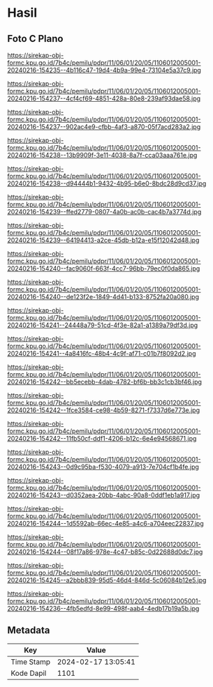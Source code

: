 # Hasil

## Foto C Plano

https://sirekap-obj-formc.kpu.go.id/7b4c/pemilu/pdpr/11/06/01/20/05/1106012005001-20240216-154235--4b116c47-19d4-4b9a-99e4-73104e5a37c9.jpg

https://sirekap-obj-formc.kpu.go.id/7b4c/pemilu/pdpr/11/06/01/20/05/1106012005001-20240216-154237--4cf4cf69-4851-428a-80e8-239af93dae58.jpg

https://sirekap-obj-formc.kpu.go.id/7b4c/pemilu/pdpr/11/06/01/20/05/1106012005001-20240216-154237--902ac4e9-cfbb-4af3-a870-05f7acd283a2.jpg

https://sirekap-obj-formc.kpu.go.id/7b4c/pemilu/pdpr/11/06/01/20/05/1106012005001-20240216-154238--13b9909f-3e11-4038-8a7f-cca03aaa761e.jpg

https://sirekap-obj-formc.kpu.go.id/7b4c/pemilu/pdpr/11/06/01/20/05/1106012005001-20240216-154238--d94444b1-9432-4b95-b6e0-8bdc28d9cd37.jpg

https://sirekap-obj-formc.kpu.go.id/7b4c/pemilu/pdpr/11/06/01/20/05/1106012005001-20240216-154239--ffed2779-0807-4a0b-ac0b-cac4b7a3774d.jpg

https://sirekap-obj-formc.kpu.go.id/7b4c/pemilu/pdpr/11/06/01/20/05/1106012005001-20240216-154239--64194413-a2ce-45db-b12a-e15f12042d48.jpg

https://sirekap-obj-formc.kpu.go.id/7b4c/pemilu/pdpr/11/06/01/20/05/1106012005001-20240216-154240--fac9060f-663f-4cc7-96bb-79ec0f0da865.jpg

https://sirekap-obj-formc.kpu.go.id/7b4c/pemilu/pdpr/11/06/01/20/05/1106012005001-20240216-154240--de123f2e-1849-4d41-b133-8752fa20a080.jpg

https://sirekap-obj-formc.kpu.go.id/7b4c/pemilu/pdpr/11/06/01/20/05/1106012005001-20240216-154241--24448a79-51cd-4f3e-82a1-a1389a79df3d.jpg

https://sirekap-obj-formc.kpu.go.id/7b4c/pemilu/pdpr/11/06/01/20/05/1106012005001-20240216-154241--4a8416fc-48b4-4c9f-af71-c01b7f8092d2.jpg

https://sirekap-obj-formc.kpu.go.id/7b4c/pemilu/pdpr/11/06/01/20/05/1106012005001-20240216-154242--bb5ecebb-4dab-4782-bf6b-bb3c1cb3bf46.jpg

https://sirekap-obj-formc.kpu.go.id/7b4c/pemilu/pdpr/11/06/01/20/05/1106012005001-20240216-154242--1fce3584-ce98-4b59-8271-f7337d6e773e.jpg

https://sirekap-obj-formc.kpu.go.id/7b4c/pemilu/pdpr/11/06/01/20/05/1106012005001-20240216-154242--11fb50cf-ddf1-4206-b12c-6e4e94568671.jpg

https://sirekap-obj-formc.kpu.go.id/7b4c/pemilu/pdpr/11/06/01/20/05/1106012005001-20240216-154243--0d9c95ba-f530-4079-a913-7e704cf1b4fe.jpg

https://sirekap-obj-formc.kpu.go.id/7b4c/pemilu/pdpr/11/06/01/20/05/1106012005001-20240216-154243--d0352aea-20bb-4abc-90a8-0ddf1eb1a917.jpg

https://sirekap-obj-formc.kpu.go.id/7b4c/pemilu/pdpr/11/06/01/20/05/1106012005001-20240216-154244--1d5592ab-66ec-4e85-a4c6-a704eec22837.jpg

https://sirekap-obj-formc.kpu.go.id/7b4c/pemilu/pdpr/11/06/01/20/05/1106012005001-20240216-154244--08f17a86-978e-4c47-b85c-0d22688d0dc7.jpg

https://sirekap-obj-formc.kpu.go.id/7b4c/pemilu/pdpr/11/06/01/20/05/1106012005001-20240216-154245--a2bbb839-95d5-46d4-846d-5c06084b12e5.jpg

https://sirekap-obj-formc.kpu.go.id/7b4c/pemilu/pdpr/11/06/01/20/05/1106012005001-20240216-154236--4fb5edfd-8e99-498f-aab4-4edb17b19a5b.jpg


## Metadata

| Key        | Value               |
| ---------- | ------------------- |
| Time Stamp | 2024-02-17 13:05:41 |
| Kode Dapil | 1101                |



